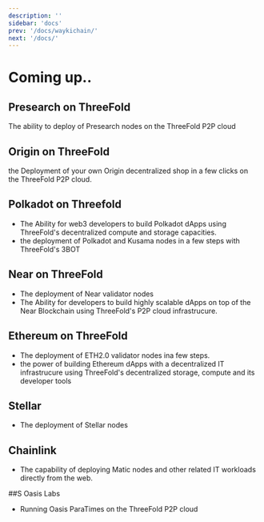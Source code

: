 ```yaml
---
description: ''
sidebar: 'docs'
prev: '/docs/waykichain/'
next: '/docs/'
---
```



# Coming up..

## Presearch on ThreeFold

The ability to deploy of Presearch nodes on the ThreeFold P2P cloud

## Origin on ThreeFold

  the Deployment of your own Origin decentralized shop in a few clicks on the ThreeFold P2P cloud. 

## Polkadot on Threefold

 - The Ability for web3 developers to build Polkadot dApps using ThreeFold's decentralized compute and storage capacities.
 - the deployment of Polkadot and Kusama nodes in a few steps with ThreeFold's 3BOT

## Near on ThreeFold

 - The deployment of Near validator nodes 
 - The Ability for developers to build highly scalable dApps on top of the Near Blockchain using ThreeFold's P2P cloud infrastrucure.
 
## Ethereum on ThreeFold

- The deployment of ETH2.0 validator nodes ina few steps.
- the power of building Ethereum dApps with a decentralized IT infrastrucure using ThreeFold's decentralized storage, compute and its developer tools

## Stellar 

- The deployment of Stellar nodes

## Chainlink 

- The capability of deploying Matic nodes and other related IT workloads directly from the web. 

##S Oasis Labs 

- Running Oasis ParaTimes on the ThreeFold P2P cloud


